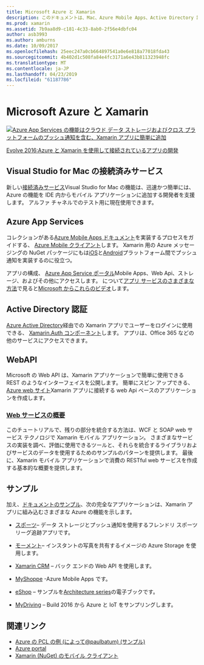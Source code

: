 ```yaml
---
title: Microsoft Azure と Xamarin
description: このドキュメントは、Mac、Azure Mobile Apps、Active Directory 認証、および web Api 用の Visual studio 接続済みサービスに関するドキュメントをリンクしています。
ms.prod: xamarin
ms.assetid: 7b9aa8d9-c181-4c33-8ab0-2f56e4dbfc04
author: asb3993
ms.author: amburns
ms.date: 10/09/2017
ms.openlocfilehash: 25eec247a0cb664897541a0e6e818a77018fda43
ms.sourcegitcommit: 4b402d1c508fa84e4fc3171a6e43b811323948fc
ms.translationtype: MT
ms.contentlocale: ja-JP
ms.lasthandoff: 04/23/2019
ms.locfileid: "61187786"
---
```

# <a name="microsoft-azure-and-xamarin"></a>Microsoft Azure と Xamarin

[ ![](images/evolve-mikej-azure-sml.png "Azure App Services の機能はクラウド データ ストレージおよびクロス プラットフォームのプッシュ通知を含む、Xamarin アプリに簡単に追加")](https://evolve.xamarin.com/session/56ec886fde91c6253c277bc6)

[Evolve 2016:Azure と Xamarin を使用して接続されているアプリの開発](https://evolve.xamarin.com/session/56ec886fde91c6253c277bc6)

## <a name="connected-services-in-visual-studio-for-mac"></a>Visual Studio for Mac の接続済みサービス

新しい[接続済みサービス](connected-services.md)Visual Studio for Mac の機能は、迅速かつ簡単には、Azure の機能を IDE 内からモバイル アプリケーションに追加する開発者を支援します。 アルファ チャネルでのテスト用に現在使用できます。

## <a name="azure-app-services"></a>Azure App Services

コレクションがある[Azure Mobile Apps ドキュメント](~/cross-platform/data-cloud/mobile-apps.md)を実装するプロセスをガイドする、 [Azure Mobile クライアント](https://www.nuget.org/packages/Microsoft.Azure.Mobile.Client/)します。
Xamarin 用の Azure メッセージングの NuGet パッケージにもは[iOS](https://www.nuget.org/packages/Xamarin.Azure.NotificationHubs.iOS/)と[Android](https://www.nuget.org/packages/Xamarin.Azure.NotificationHubs.Android/)プラットフォーム間でプッシュ通知を実装するのに役立つ。

アプリの構成、 [Azure App Service ポータル](https://portal.azure.com/)Mobile Apps、Web Api、ストレージ、およびその他にアクセスします。 について[アプリ サービスのさまざまな方法](http://azure.microsoft.com/updates/whats-new-with-azure-app-service/)で見ると[Microsoft からこれらのビデオ](http://azure.microsoft.com/campaigns/azure-march-announcement/)します。

## <a name="active-directory-authentication"></a>Active Directory 認証

[Azure Active Directory](~/cross-platform/data-cloud/active-directory/index.md)経由での Xamarin アプリでユーザーをログインに使用できる、 [Xamarin.Auth コンポーネント](https://www.nuget.org/packages/Xamarin.Auth/)します。
アプリは、Office 365 などの他のサービスにアクセスできます。

## <a name="webapi"></a>WebAPI

Microsoft の Web API は、Xamarin アプリケーションで簡単に使用できる REST のようなインターフェイスを公開します。
簡単にスピン アップできる、 [Azure web サイト](https://trywebsites.azurewebsites.net/)Xamarin アプリに接続する web Api ベースのアプリケーションを作成します。


###  <a name="introduction-to-web-servicescross-platformdata-cloudweb-servicesindexmd"></a>[Web サービスの概要](~/cross-platform/data-cloud/web-services/index.md)

このチュートリアルで、残りの部分を統合する方法は、WCF と SOAP web サービス テクノロジで Xamarin モバイル アプリケーション。 さまざまなサービスの実装を調べ、評価に使用できるツールと、それらを統合するライブラリおよびサービスのデータを使用するためのサンプルのパターンを提供します。 最後に、Xamarin モバイル アプリケーションで消費の RESTful web サービスを作成する基本的な概要を提供します。

## <a name="samples"></a>サンプル

加え、[ドキュメントのサンプル](https://github.com/xamarin/mobile-samples/tree/master/Azure)、次の完全なアプリケーションは、Xamarin アプリに組み込むさまざまな Azure の機能を示します。

- [スポーツ](https://github.com/xamarin/Sport)– データ ストレージとプッシュ通知を使用するフレンドリ スポーツ リーグ追跡アプリです。
- [モーメント](https://github.com/pierceboggan/Moments)– インスタントの写真を共有するイメージの Azure Storage を使用します。
- [Xamarin CRM](https://github.com/xamarin/app-crm) – バック エンドの Web API を使用します。
- [MyShoppe](https://github.com/jamesmontemagno/MyShoppe) -Azure Mobile Apps です。

- [eShop](https://github.com/dotnet-architecture/eShopOnContainers) – サンプルを[Architecture series](https://www.microsoft.com/net/learn/architecture)の電子ブックです。
- [MyDriving](https://azure.microsoft.com/campaigns/mydriving/) – Build 2016 から Azure と IoT をサンプリングします。


## <a name="related-links"></a>関連リンク

- [Azure の PCL の例 (によって@paulbatum) (サンプル)](https://github.com/paulbatum/mobile-services-xamarin-pcl)
- [Azure portal](http://azure.microsoft.com/)
- [Xamarin (NuGet) のモバイル クライアント](https://www.nuget.org/packages/Microsoft.Azure.Mobile.Client/)
